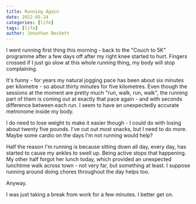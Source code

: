 ```yaml
---
title: Running Again
date: 2022-05-24
categories: [life]
tags: [life]
author: Jonathan Beckett
---
```


I went running first thing this morning - back to the "Couch to 5K" programme after a few days off after my right knee started to hurt. Fingers crossed if I just go slow at this whole running thing, my body will stop complaining.

It's funny - for years my natural jogging pace has been about six minutes per kilometre - so about thirty minutes for five kilometres. Even though the sessions at the moment are pretty much "run, walk, run, walk", the running part of them is coming out at exactly that pace again - and with seconds difference between each run. I seem to have an unexpectedly accurate metronome inside my body.

I do need to lose weight to make it easier though - I could do with losing about twenty five pounds. I've cut out most snacks, but I need to do more. Maybe some cardio on the days I'm not running would help?

Half the reason I'm running is because sitting down all day, every day, has started to cause my ankles to swell up. Being active stops that happening. My other half forgot her lunch today, which provided an unexpected lunchtime walk across town - not very far, but something at least. I suppose running around doing chores throughout the day helps too.

Anyway.

I was just taking a break from work for a few minutes. I better get on.